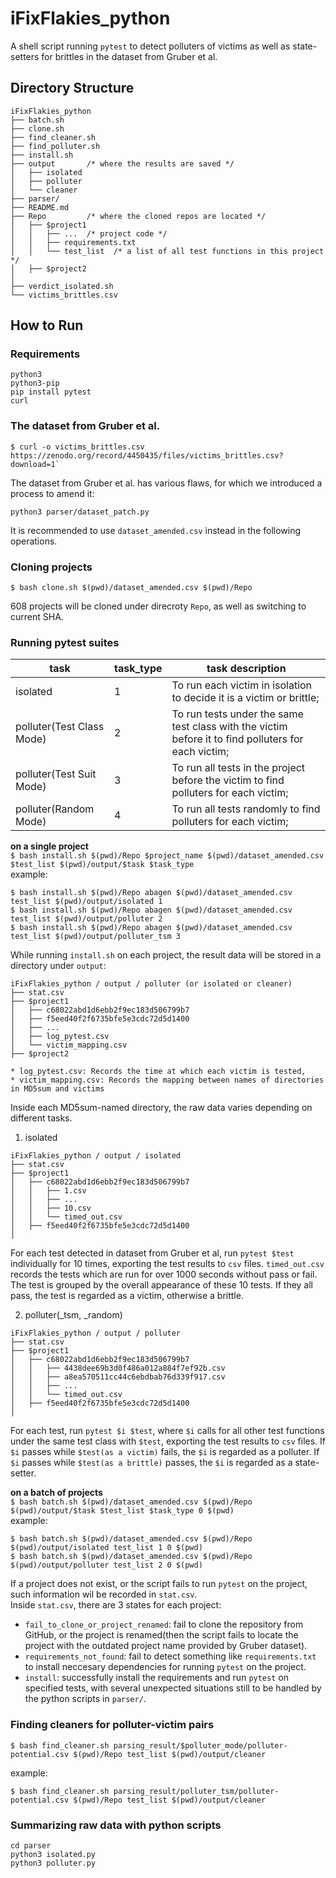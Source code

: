 # iFixFlakies_python
A shell script running `pytest` to detect polluters of victims as well as state-setters for brittles in the dataset from Gruber et al.  

## Directory Structure
```
iFixFlakies_python    
├── batch.sh  
├── clone.sh  
├── find_cleaner.sh  
├── find_polluter.sh  
├── install.sh  
├── output       /* where the results are saved */  
│   ├── isolated  
│   ├── polluter
│   └── cleaner
├── parser/
├── README.md  
├── Repo         /* where the cloned repos are located */  
│   ├── $project1 
│   │   ├── ...  /* project code */  
│   │   ├── requirements.txt  
│   │   └── test_list  /* a list of all test functions in this project */  
│   ├── $project2
│  
├── verdict_isolated.sh  
└── victims_brittles.csv  
```

## How to Run

### Requirements
```
python3
python3-pip
pip install pytest
curl
```

### The dataset from Gruber et al.
```
$ curl -o victims_brittles.csv https://zenodo.org/record/4450435/files/victims_brittles.csv?download=1`
```

The dataset from Gruber et al. has various flaws, for which we introduced a process to amend it:  
```
python3 parser/dataset_patch.py
```
It is recommended to use `dataset_amended.csv` instead in the following operations.

### Cloning projects
```
$ bash clone.sh $(pwd)/dataset_amended.csv $(pwd)/Repo
```  
608 projects will be cloned under direcroty `Repo`, as well as switching to current SHA.  

### Running pytest suites
| task     | task_type | task description |
| -------- | --------- | ------------------------------------------------------------ |
| isolated                  | 1         | To run each victim in isolation to decide it is a victim or brittle; |
| polluter(Test Class Mode) | 2         | To run tests under the same test class with the victim before it to find polluters for each victim;      |
| polluter(Test Suit Mode)  | 3         | To run all tests in the project before the victim to find polluters for each victim;      |
| polluter(Random Mode)     | 4         | To run all tests randomly to find polluters for each victim;      |


**on a single project**  
`$ bash install.sh $(pwd)/Repo $project_name $(pwd)/dataset_amended.csv $test_list $(pwd)/output/$task $task_type`  
example:   
```
$ bash install.sh $(pwd)/Repo abagen $(pwd)/dataset_amended.csv test_list $(pwd)/output/isolated 1
$ bash install.sh $(pwd)/Repo abagen $(pwd)/dataset_amended.csv test_list $(pwd)/output/polluter 2
$ bash install.sh $(pwd)/Repo abagen $(pwd)/dataset_amended.csv test_list $(pwd)/output/polluter_tsm 3
```  
  
While running `install.sh` on each project, the result data will be stored in a directory under `output`:  
```
iFixFlakies_python / output / polluter (or isolated or cleaner)
├── stat.csv
├── $project1
│   ├── c68022abd1d6ebb2f9ec183d506799b7
│   ├── f5eed40f2f6735bfe5e3cdc72d5d1400
│   ├── ...
│   ├── log_pytest.csv
│   └── victim_mapping.csv
├── $project2

* log_pytest.csv: Records the time at which each victim is tested,
* victim_mapping.csv: Records the mapping between names of directories in MD5sum and victims
```
  
Inside each MD5sum-named directory, the raw data varies depending on different tasks.  
 1. isolated
 ```
 iFixFlakies_python / output / isolated
 ├── stat.csv
 ├── $project1
 │   ├── c68022abd1d6ebb2f9ec183d506799b7
 │   │   ├── 1.csv
 │   │   ├── ...
 │   │   ├── 10.csv
 │   │   └── timed_out.csv
 │   ├── f5eed40f2f6735bfe5e3cdc72d5d1400
 │   
 ```
 For each test detected in dataset from Gruber et al, run `pytest $test` individually for 10 times, exporting the test results to `csv` files. `timed_out.csv` records the tests which are run for over 1000 seconds without pass or fail. The test is grouped by the overall appearance of these 10 tests. If they all pass, the test is regarded as a victim, otherwise a brittle.  

 2. polluter(_tsm, _random) 
 ```
 iFixFlakies_python / output / polluter
 ├── stat.csv
 ├── $project1
 │   ├── c68022abd1d6ebb2f9ec183d506799b7
 │   │   ├── 4438dee69b3d0f486a012a884f7ef92b.csv
 │   │   ├── a8ea570511cc44c6ebdbab76d339f917.csv
 │   │   ├── ...
 │   │   └── timed_out.csv
 │   ├── f5eed40f2f6735bfe5e3cdc72d5d1400
 │   
 ```
 For each test, run `pytest $i $test`, where `$i` calls for all other test functions under the same test class with `$test`, exporting the test results to `csv` files. If `$i` passes while `$test(as a victim)` fails, the `$i` is regarded as a polluter. If `$i` passes while `$test(as a brittle)` passes, the `$i` is regarded as a state-setter.  
 

**on a batch of projects**   
`$ bash batch.sh $(pwd)/dataset_amended.csv $(pwd)/Repo $(pwd)/output/$task $test_list $task_type 0 $(pwd)`  
example: 
```
$ bash batch.sh $(pwd)/dataset_amended.csv $(pwd)/Repo $(pwd)/output/isolated test_list 1 0 $(pwd)
$ bash batch.sh $(pwd)/dataset_amended.csv $(pwd)/Repo $(pwd)/output/polluter test_list 2 0 $(pwd)
```
  
If a project does not exist, or the script fails to run `pytest` on the project, such information wil be recorded in `stat.csv`.  
Inside `stat.csv`, there are 3 states for each project:
 - `fail_to_clone_or_project_renamed`: fail to clone the repository from GitHub, or the project is renamed(then the script fails to locate the project with the outdated project name provided by Gruber dataset).
 - `requirements_not_found`: fail to detect something like `requirements.txt` to install neccesary dependencies for running `pytest` on the project.
 - `install`: successfully install the requirements and run `pytest` on specified tests, with several unexpected situations still to be handled by the python scripts in `parser/`.


### Finding cleaners for polluter-victim pairs

`$ bash find_cleaner.sh parsing_result/$polluter_mode/polluter-potential.csv $(pwd)/Repo test_list $(pwd)/output/cleaner`

example:
```
$ bash find_cleaner.sh parsing_result/polluter_tsm/polluter-potential.csv $(pwd)/Repo test_list $(pwd)/output/cleaner
```

 
### Summarizing raw data with python scripts
```
cd parser
python3 isolated.py 
python3 polluter.py
```
